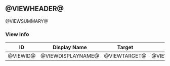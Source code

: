 ## <a name='@VIEWHEADER@'></a>@VIEWHEADER@
@VIEWSUMMARY@

### View Info
|ID|Display Name|Target|Enabled|Visible|  
|--|------------|------|-------|-------|
|@VIEWID@|@VIEWDISPLAYNAME@|@VIEWTARGET@|@VIEWENABLED@|@VIEWVISIBLE@|  

